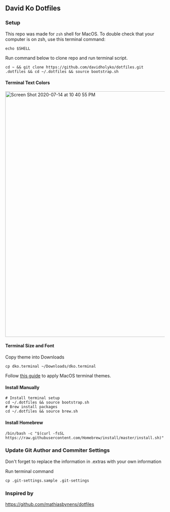 ## David Ko Dotfiles

### Setup

This repo was made for `zsh` shell for MacOS. To double check that your computer is on zsh, use this terminal command:

```
echo $SHELL
```

Run command below to clone repo and run terminal script.

```
cd ~ && git clone https://github.com/davidholyko/dotfiles.git .dotfiles && cd ~/.dotfiles && source bootstrap.sh
```

#### Terminal Text Colors

<img width="776" alt="Screen Shot 2020-07-14 at 10 40 55 PM" src="https://user-images.githubusercontent.com/20917792/87497216-23807e80-c623-11ea-9fd3-f835812e6edb.png">

#### Terminal Size and Font

Copy theme into Downloads

```
cp dko.terminal ~/Downloads/dko.terminal
```

Follow [this guide](https://apple.stackexchange.com/questions/27878/how-can-i-install-themes-for-terminal) to apply MacOS terminal themes.

#### Install Manually

```
# Install terminal setup
cd ~/.dotfiles && source bootstrap.sh
# Brew install packages
cd ~/.dotfiles && source brew.sh
```

#### Install Homebrew

```
/bin/bash -c "$(curl -fsSL https://raw.githubusercontent.com/Homebrew/install/master/install.sh)"
```

### Update Git Author and Commiter Settings

Don't forget to replace the information in .extras with your own information

Run terminal command

```
cp .git-settings.sample .git-settings
```

### Inspired by

https://github.com/mathiasbynens/dotfiles
